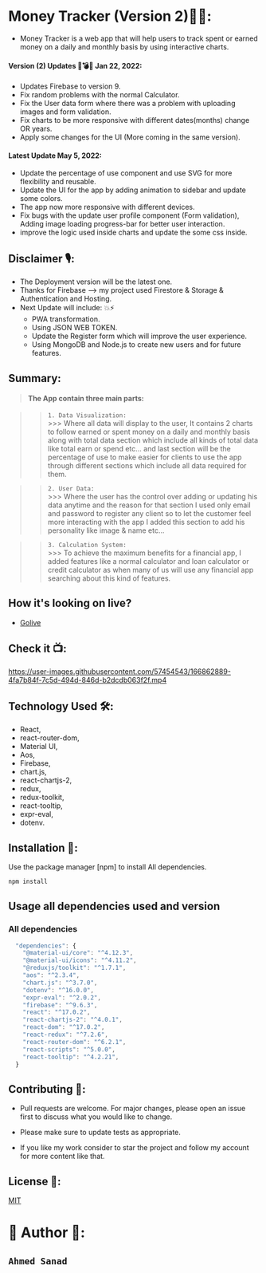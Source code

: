 # Money Tracker (Version 2)✌🏻:

- Money Tracker is a web app that will help users to track spent or earned money on a daily and monthly basis by using interactive charts.

#### Version (2) Updates 🧨💣🧨 Jan 22, 2022:

- Updates Firebase to version 9.
- Fix random problems with the normal Calculator.
- Fix the User data form where there was a problem with uploading images and form validation.
- Fix charts to be more responsive with different dates(months) change OR years.
- Apply some changes for the UI (More coming in the same version).

#### Latest Update May 5, 2022:

- Update the percentage of use component and use SVG for more flexibility and reusable.
- Update the UI for the app by adding animation to sidebar and update some colors.
- The app now more responsive with different devices.
- Fix bugs with the update user profile component (Form validation), Adding image loading progress-bar for better user interaction.
- improve the logic used inside charts and update the some css inside.


## Disclaimer 🎙:

- The Deployment version will be the latest one.
- Thanks for Firebase --> my project used Firestore & Storage & Authentication and Hosting.
- Next Update will include: 💥⚡️
  - PWA transformation.
  - Using JSON WEB TOKEN.
  - Update the Register form which will improve the user experience.
  - Using MongoDB and Node.js to create new users and for future features.


## Summary:

>#### The App contain three main parts:<br>

>> `1. Data Visualization:`<br>
    >>> Where all data will display to the user, It contains 2 charts to follow earned or spent money on a daily and monthly basis along with total data section which include all kinds of total data like total earn or spend etc... and last section will be the percentage of use to make easier for clients to use the app through different sections which include all data required for them.<br>

>> `2. User Data:`<br>
    >>> Where the user has the control over adding or updating his data anytime and the reason for that section I used only email and password to register any client so to let the customer feel more interacting with the app I added this section to add his personality like image & name etc...<br>

>> `3. Calculation System:`<br>
    >>> To achieve the maximum benefits for a financial app, I added features like a normal calculator and loan calculator or credit calculator as when many of us will use any financial app searching about this kind of features. 


## How it's looking on live?

- [Golive](https://control-your-money-spend.web.app/)


## Check it 📺:



https://user-images.githubusercontent.com/57454543/166862889-4fa7b84f-7c5d-494d-846d-b2dcdb063f2f.mp4



## Technology Used 🛠:

- React,
- react-router-dom,
- Material UI,
- Aos,
- Firebase,
- chart.js,
- react-chartjs-2,
- redux,
- redux-toolkit,
- react-tooltip,
- expr-eval,
- dotenv.


## Installation 🧰:

Use the package manager [npm] to install All dependencies.

```bash
npm install
```


## Usage all dependencies used and version

### All dependencies
 
```javascript
  "dependencies": {
    "@material-ui/core": "^4.12.3",
    "@material-ui/icons": "^4.11.2",
    "@reduxjs/toolkit": "^1.7.1",
    "aos": "^2.3.4",
    "chart.js": "^3.7.0",
    "dotenv": "^16.0.0",
    "expr-eval": "^2.0.2",
    "firebase": "^9.6.3",
    "react": "^17.0.2",
    "react-chartjs-2": "^4.0.1",
    "react-dom": "^17.0.2",
    "react-redux": "^7.2.6",
    "react-router-dom": "^6.2.1",
    "react-scripts": "^5.0.0",
    "react-tooltip": "^4.2.21",
  }
```

## Contributing 🧲:

- Pull requests are welcome. For major changes, please open an issue first to discuss what you would like to change.

- Please make sure to update tests as appropriate.

- If you like my work consider to star the project and follow my account for more content like that.

## License 🔑:
[MIT](https://choosealicense.com/licenses/mit/)

# 🎉 Author 🎉:
## `Ahmed Sanad`
